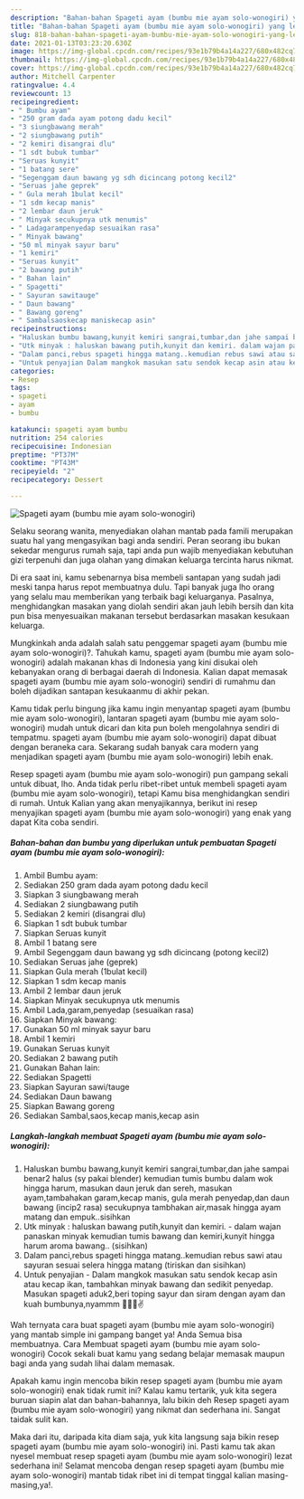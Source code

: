 ```yaml
---
description: "Bahan-bahan Spageti ayam (bumbu mie ayam solo-wonogiri) yang lezat Untuk Jualan"
title: "Bahan-bahan Spageti ayam (bumbu mie ayam solo-wonogiri) yang lezat Untuk Jualan"
slug: 818-bahan-bahan-spageti-ayam-bumbu-mie-ayam-solo-wonogiri-yang-lezat-untuk-jualan
date: 2021-01-13T03:23:20.630Z
image: https://img-global.cpcdn.com/recipes/93e1b79b4a14a227/680x482cq70/spageti-ayam-bumbu-mie-ayam-solo-wonogiri-foto-resep-utama.jpg
thumbnail: https://img-global.cpcdn.com/recipes/93e1b79b4a14a227/680x482cq70/spageti-ayam-bumbu-mie-ayam-solo-wonogiri-foto-resep-utama.jpg
cover: https://img-global.cpcdn.com/recipes/93e1b79b4a14a227/680x482cq70/spageti-ayam-bumbu-mie-ayam-solo-wonogiri-foto-resep-utama.jpg
author: Mitchell Carpenter
ratingvalue: 4.4
reviewcount: 13
recipeingredient:
- " Bumbu ayam"
- "250 gram dada ayam potong dadu kecil"
- "3 siungbawang merah"
- "2 siungbawang putih"
- "2 kemiri disangrai dlu"
- "1 sdt bubuk tumbar"
- "Seruas kunyit"
- "1 batang sere"
- "Segenggam daun bawang yg sdh dicincang potong kecil2"
- "Seruas jahe geprek"
- " Gula merah 1bulat kecil"
- "1 sdm kecap manis"
- "2 lembar daun jeruk"
- " Minyak secukupnya utk menumis"
- " Ladagarampenyedap sesuaikan rasa"
- " Minyak bawang"
- "50 ml minyak sayur baru"
- "1 kemiri"
- "Seruas kunyit"
- "2 bawang putih"
- " Bahan lain"
- " Spagetti"
- " Sayuran sawitauge"
- " Daun bawang"
- " Bawang goreng"
- " Sambalsaoskecap maniskecap asin"
recipeinstructions:
- "Haluskan bumbu bawang,kunyit kemiri sangrai,tumbar,dan jahe sampai benar2 halus (sy pakai blender) kemudian tumis bumbu dalam wok hingga harum, masukan daun jeruk dan sereh, masukan ayam,tambahakan garam,kecap manis, gula merah penyedap,dan daun bawang (incip2 rasa) secukupnya tambhakan air,masak hingga ayam matang dan empuk..sisihkan"
- "Utk minyak : haluskan bawang putih,kunyit dan kemiri. dalam wajan panaskan minyak kemudian tumis bawang dan kemiri,kunyit hingga harum aroma bawang.. (sisihkan)"
- "Dalam panci,rebus spageti hingga matang..kemudian rebus sawi atau sayuran sesuai selera hingga matang (tiriskan dan sisihkan)"
- "Untuk penyajian Dalam mangkok masukan satu sendok kecap asin atau kecap ikan, tambahkan minyak bawang dan sedikit penyedap. Masukan spageti aduk2,beri toping sayur dan siram dengan ayam dan kuah bumbunya,nyammm 🤤🤤😚✌️"
categories:
- Resep
tags:
- spageti
- ayam
- bumbu

katakunci: spageti ayam bumbu 
nutrition: 254 calories
recipecuisine: Indonesian
preptime: "PT37M"
cooktime: "PT43M"
recipeyield: "2"
recipecategory: Dessert

---
```



![Spageti ayam (bumbu mie ayam solo-wonogiri)](https://img-global.cpcdn.com/recipes/93e1b79b4a14a227/680x482cq70/spageti-ayam-bumbu-mie-ayam-solo-wonogiri-foto-resep-utama.jpg)

Selaku seorang wanita, menyediakan olahan mantab pada famili merupakan suatu hal yang mengasyikan bagi anda sendiri. Peran seorang ibu bukan sekedar mengurus rumah saja, tapi anda pun wajib menyediakan kebutuhan gizi terpenuhi dan juga olahan yang dimakan keluarga tercinta harus nikmat.

Di era  saat ini, kamu sebenarnya bisa membeli santapan yang sudah jadi meski tanpa harus repot membuatnya dulu. Tapi banyak juga lho orang yang selalu mau memberikan yang terbaik bagi keluarganya. Pasalnya, menghidangkan masakan yang diolah sendiri akan jauh lebih bersih dan kita pun bisa menyesuaikan makanan tersebut berdasarkan masakan kesukaan keluarga. 



Mungkinkah anda adalah salah satu penggemar spageti ayam (bumbu mie ayam solo-wonogiri)?. Tahukah kamu, spageti ayam (bumbu mie ayam solo-wonogiri) adalah makanan khas di Indonesia yang kini disukai oleh kebanyakan orang di berbagai daerah di Indonesia. Kalian dapat memasak spageti ayam (bumbu mie ayam solo-wonogiri) sendiri di rumahmu dan boleh dijadikan santapan kesukaanmu di akhir pekan.

Kamu tidak perlu bingung jika kamu ingin menyantap spageti ayam (bumbu mie ayam solo-wonogiri), lantaran spageti ayam (bumbu mie ayam solo-wonogiri) mudah untuk dicari dan kita pun boleh mengolahnya sendiri di tempatmu. spageti ayam (bumbu mie ayam solo-wonogiri) dapat dibuat dengan beraneka cara. Sekarang sudah banyak cara modern yang menjadikan spageti ayam (bumbu mie ayam solo-wonogiri) lebih enak.

Resep spageti ayam (bumbu mie ayam solo-wonogiri) pun gampang sekali untuk dibuat, lho. Anda tidak perlu ribet-ribet untuk membeli spageti ayam (bumbu mie ayam solo-wonogiri), tetapi Kamu bisa menghidangkan sendiri di rumah. Untuk Kalian yang akan menyajikannya, berikut ini resep menyajikan spageti ayam (bumbu mie ayam solo-wonogiri) yang enak yang dapat Kita coba sendiri.

<!--inarticleads1-->

##### Bahan-bahan dan bumbu yang diperlukan untuk pembuatan Spageti ayam (bumbu mie ayam solo-wonogiri):

1. Ambil  Bumbu ayam:
1. Sediakan 250 gram dada ayam potong dadu kecil
1. Siapkan 3 siungbawang merah
1. Sediakan 2 siungbawang putih
1. Sediakan 2 kemiri (disangrai dlu)
1. Siapkan 1 sdt bubuk tumbar
1. Siapkan Seruas kunyit
1. Ambil 1 batang sere
1. Ambil Segenggam daun bawang yg sdh dicincang (potong kecil2)
1. Sediakan Seruas jahe (geprek)
1. Siapkan  Gula merah (1bulat kecil)
1. Siapkan 1 sdm kecap manis
1. Ambil 2 lembar daun jeruk
1. Siapkan  Minyak secukupnya utk menumis
1. Ambil  Lada,garam,penyedap (sesuaikan rasa)
1. Siapkan  Minyak bawang:
1. Gunakan 50 ml minyak sayur baru
1. Ambil 1 kemiri
1. Gunakan Seruas kunyit
1. Sediakan 2 bawang putih
1. Gunakan  Bahan lain:
1. Sediakan  Spagetti
1. Siapkan  Sayuran sawi/tauge
1. Sediakan  Daun bawang
1. Siapkan  Bawang goreng
1. Sediakan  Sambal,saos,kecap manis,kecap asin




<!--inarticleads2-->

##### Langkah-langkah membuat Spageti ayam (bumbu mie ayam solo-wonogiri):

1. Haluskan bumbu bawang,kunyit kemiri sangrai,tumbar,dan jahe sampai benar2 halus (sy pakai blender) kemudian tumis bumbu dalam wok hingga harum, masukan daun jeruk dan sereh, masukan ayam,tambahakan garam,kecap manis, gula merah penyedap,dan daun bawang (incip2 rasa) secukupnya tambhakan air,masak hingga ayam matang dan empuk..sisihkan
1. Utk minyak : haluskan bawang putih,kunyit dan kemiri. - dalam wajan panaskan minyak kemudian tumis bawang dan kemiri,kunyit hingga harum aroma bawang.. (sisihkan)
1. Dalam panci,rebus spageti hingga matang..kemudian rebus sawi atau sayuran sesuai selera hingga matang (tiriskan dan sisihkan)
1. Untuk penyajian - Dalam mangkok masukan satu sendok kecap asin atau kecap ikan, tambahkan minyak bawang dan sedikit penyedap. Masukan spageti aduk2,beri toping sayur dan siram dengan ayam dan kuah bumbunya,nyammm 🤤🤤😚✌️




Wah ternyata cara buat spageti ayam (bumbu mie ayam solo-wonogiri) yang mantab simple ini gampang banget ya! Anda Semua bisa membuatnya. Cara Membuat spageti ayam (bumbu mie ayam solo-wonogiri) Cocok sekali buat kamu yang sedang belajar memasak maupun bagi anda yang sudah lihai dalam memasak.

Apakah kamu ingin mencoba bikin resep spageti ayam (bumbu mie ayam solo-wonogiri) enak tidak rumit ini? Kalau kamu tertarik, yuk kita segera buruan siapin alat dan bahan-bahannya, lalu bikin deh Resep spageti ayam (bumbu mie ayam solo-wonogiri) yang nikmat dan sederhana ini. Sangat taidak sulit kan. 

Maka dari itu, daripada kita diam saja, yuk kita langsung saja bikin resep spageti ayam (bumbu mie ayam solo-wonogiri) ini. Pasti kamu tak akan nyesel membuat resep spageti ayam (bumbu mie ayam solo-wonogiri) lezat sederhana ini! Selamat mencoba dengan resep spageti ayam (bumbu mie ayam solo-wonogiri) mantab tidak ribet ini di tempat tinggal kalian masing-masing,ya!.

